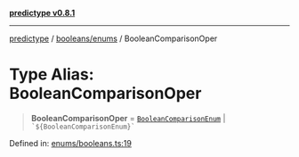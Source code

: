 [**predictype v0.8.1**](../../../README.md)

***

[predictype](../../../modules.md) / [booleans/enums](../README.md) / BooleanComparisonOper

# Type Alias: BooleanComparisonOper

> **BooleanComparisonOper** = [`BooleanComparisonEnum`](../enumerations/BooleanComparisonEnum.md) \| `` `${BooleanComparisonEnum}` ``

Defined in: [enums/booleans.ts:19](https://github.com/maduhaime/predictype/blob/2310adbaccb6fbc00cdab8e345e79bd5b09e40f5/src/enums/booleans.ts#L19)
